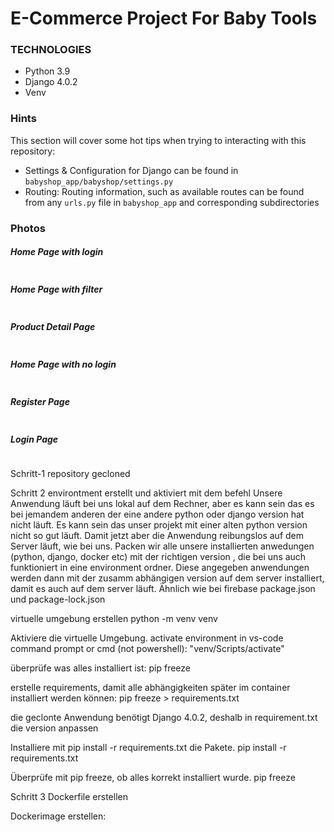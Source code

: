 # E-Commerce Project For Baby Tools

### TECHNOLOGIES

- Python 3.9
- Django 4.0.2
- Venv

### Hints

This section will cover some hot tips when trying to interacting with this repository:

- Settings & Configuration for Django can be found in `babyshop_app/babyshop/settings.py`
- Routing: Routing information, such as available routes can be found from any `urls.py` file in `babyshop_app` and corresponding subdirectories

### Photos

##### Home Page with login

<img alt="" src="https://github.com/MET-DEV/Django-E-Commerce/blob/master/project_images/capture_20220323080815407.jpg"></img>
##### Home Page with filter
<img alt="" src="https://github.com/MET-DEV/Django-E-Commerce/blob/master/project_images/capture_20220323080840305.jpg"></img>
##### Product Detail Page
<img alt="" src="https://github.com/MET-DEV/Django-E-Commerce/blob/master/project_images/capture_20220323080934541.jpg"></img>

##### Home Page with no login
<img alt="" src="https://github.com/MET-DEV/Django-E-Commerce/blob/master/project_images/capture_20220323080953570.jpg"></img>


##### Register Page

<img alt="" src="https://github.com/MET-DEV/Django-E-Commerce/blob/master/project_images/capture_20220323081016022.jpg"></img>


##### Login Page

<img alt="" src="https://github.com/MET-DEV/Django-E-Commerce/blob/master/project_images/capture_20220323081044867.jpg"></img>



Schritt-1 repository gecloned

Schritt 2 environtment erstellt und aktiviert mit dem befehl
Unsere Anwendung läuft bei uns lokal auf dem Rechner, aber es kann sein das es bei jemandem anderen der eine andere python oder
django version hat nicht läuft. Es kann sein das unser projekt mit einer alten python version nicht so gut läuft. 
Damit jetzt aber die Anwendung reibungslos auf dem Server läuft, wie bei uns. Packen wir alle unsere installierten anwedungen (python, django, docker etc)
mit der richtigen version , die bei uns auch funktioniert in eine environment ordner. Diese angegeben anwendungen werden dann mit der zusamm abhängigen version auf dem server installiert, 
damit es auch auf dem server läuft. Ähnlich wie bei firebase package.json und package-lock.json

virtuelle umgebung erstellen
python -m venv venv

Aktiviere die virtuelle Umgebung.
activate environment in vs-code command prompt or cmd (not powershell):
"venv/Scripts/activate"

überprüfe was alles installiert ist:
pip freeze

erstelle requirements, damit alle abhängigkeiten später im container installiert werden können:
pip freeze > requirements.txt

die geclonte Anwendung benötigt Django 4.0.2, deshalb in requirement.txt die version anpassen

Installiere mit pip install -r requirements.txt die Pakete.
pip install -r requirements.txt

Überprüfe mit pip freeze, ob alles korrekt installiert wurde.
pip freeze





Schritt 3
Dockerfile erstellen


Dockerimage erstellen:







